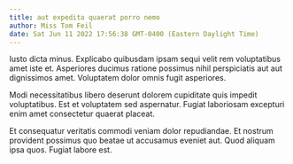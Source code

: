 ```yaml
---
title: aut expedita quaerat porro nemo
author: Miss Tom Feil
date: Sat Jun 11 2022 17:56:38 GMT-0400 (Eastern Daylight Time)
---
```

Iusto dicta minus. Explicabo quibusdam ipsam sequi velit rem voluptatibus amet iste et. Asperiores ducimus ratione possimus nihil perspiciatis aut aut dignissimos amet. Voluptatem dolor omnis fugit asperiores.

 Modi necessitatibus libero deserunt dolorem cupiditate quis impedit voluptatibus. Est et voluptatem sed aspernatur. Fugiat laboriosam excepturi enim amet consectetur quaerat placeat.

 Et consequatur veritatis commodi veniam dolor repudiandae. Et nostrum provident possimus quo beatae ut accusamus eveniet aut. Quod aliquam ipsa quos. Fugiat labore est.